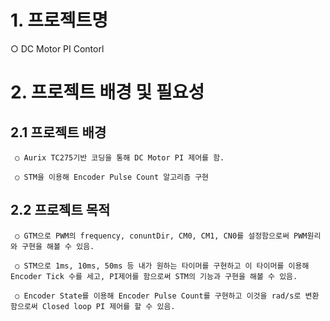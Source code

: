 # 1. 프로젝트명
  ○ DC Motor PI Contorl

# 2. 프로젝트 배경 및 필요성
  ## 2.1 프로젝트 배경
  
     ○ Aurix TC275기반 코딩을 통해 DC Motor PI 제어를 함.
     
     ○ STM을 이용해 Encoder Pulse Count 알고리즘 구현
     
  ## 2.2 프로젝트 목적
  
     ○ GTM으로 PWM의 frequency, conuntDir, CM0, CM1, CN0를 설정함으로써 PWM원리와 구현을 해볼 수 있음.
     
     ○ STM으로 1ms, 10ms, 50ms 등 내가 원하는 타이머를 구현하고 이 타이머를 이용해 Encoder Tick 수를 세고, PI제어를 함으로써 STM의 기능과 구현을 해볼 수 있음.
     
     ○ Encoder State를 이용해 Encoder Pulse Count를 구현하고 이것을 rad/s로 변환함으로써 Closed loop PI 제어를 할 수 있음.
